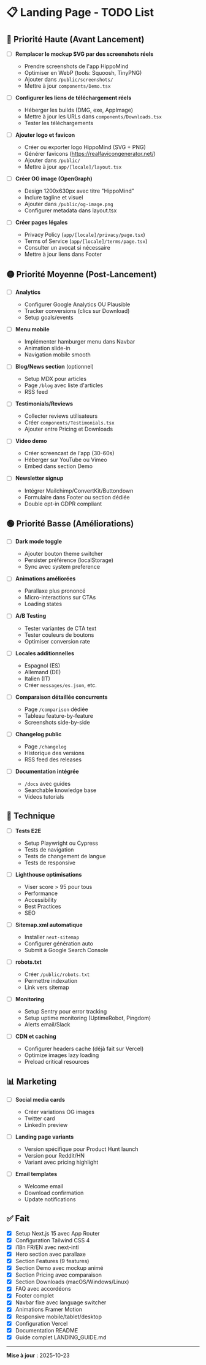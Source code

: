 # 📋 Landing Page - TODO List

## 🔴 Priorité Haute (Avant Lancement)

- [ ] **Remplacer le mockup SVG par des screenshots réels**
  - Prendre screenshots de l'app HippoMind
  - Optimiser en WebP (tools: Squoosh, TinyPNG)
  - Ajouter dans `/public/screenshots/`
  - Mettre à jour `components/Demo.tsx`

- [ ] **Configurer les liens de téléchargement réels**
  - Héberger les builds (DMG, exe, AppImage)
  - Mettre à jour les URLs dans `components/Downloads.tsx`
  - Tester les téléchargements

- [ ] **Ajouter logo et favicon**
  - Créer ou exporter logo HippoMind (SVG + PNG)
  - Générer favicons (https://realfavicongenerator.net/)
  - Ajouter dans `/public/`
  - Mettre à jour `app/[locale]/layout.tsx`

- [ ] **Créer OG image (OpenGraph)**
  - Design 1200x630px avec titre "HippoMind"
  - Inclure tagline et visuel
  - Ajouter dans `/public/og-image.png`
  - Configurer metadata dans layout.tsx

- [ ] **Créer pages légales**
  - Privacy Policy (`app/[locale]/privacy/page.tsx`)
  - Terms of Service (`app/[locale]/terms/page.tsx`)
  - Consulter un avocat si nécessaire
  - Mettre à jour liens dans Footer

## 🟡 Priorité Moyenne (Post-Lancement)

- [ ] **Analytics**
  - Configurer Google Analytics OU Plausible
  - Tracker conversions (clics sur Download)
  - Setup goals/events

- [ ] **Menu mobile**
  - Implémenter hamburger menu dans Navbar
  - Animation slide-in
  - Navigation mobile smooth

- [ ] **Blog/News section** (optionnel)
  - Setup MDX pour articles
  - Page `/blog` avec liste d'articles
  - RSS feed

- [ ] **Testimonials/Reviews**
  - Collecter reviews utilisateurs
  - Créer `components/Testimonials.tsx`
  - Ajouter entre Pricing et Downloads

- [ ] **Video demo**
  - Créer screencast de l'app (30-60s)
  - Héberger sur YouTube ou Vimeo
  - Embed dans section Demo

- [ ] **Newsletter signup**
  - Intégrer Mailchimp/ConvertKit/Buttondown
  - Formulaire dans Footer ou section dédiée
  - Double opt-in GDPR compliant

## 🟢 Priorité Basse (Améliorations)

- [ ] **Dark mode toggle**
  - Ajouter bouton theme switcher
  - Persister préférence (localStorage)
  - Sync avec system preference

- [ ] **Animations améliorées**
  - Parallaxe plus prononcé
  - Micro-interactions sur CTAs
  - Loading states

- [ ] **A/B Testing**
  - Tester variantes de CTA text
  - Tester couleurs de boutons
  - Optimiser conversion rate

- [ ] **Locales additionnelles**
  - Espagnol (ES)
  - Allemand (DE)
  - Italien (IT)
  - Créer `messages/es.json`, etc.

- [ ] **Comparaison détaillée concurrents**
  - Page `/comparison` dédiée
  - Tableau feature-by-feature
  - Screenshots side-by-side

- [ ] **Changelog public**
  - Page `/changelog`
  - Historique des versions
  - RSS feed des releases

- [ ] **Documentation intégrée**
  - `/docs` avec guides
  - Searchable knowledge base
  - Videos tutorials

## 🔧 Technique

- [ ] **Tests E2E**
  - Setup Playwright ou Cypress
  - Tests de navigation
  - Tests de changement de langue
  - Tests de responsive

- [ ] **Lighthouse optimisations**
  - Viser score > 95 pour tous
  - Performance
  - Accessibility
  - Best Practices
  - SEO

- [ ] **Sitemap.xml automatique**
  - Installer `next-sitemap`
  - Configurer génération auto
  - Submit à Google Search Console

- [ ] **robots.txt**
  - Créer `/public/robots.txt`
  - Permettre indexation
  - Link vers sitemap

- [ ] **Monitoring**
  - Setup Sentry pour error tracking
  - Setup uptime monitoring (UptimeRobot, Pingdom)
  - Alerts email/Slack

- [ ] **CDN et caching**
  - Configurer headers cache (déjà fait sur Vercel)
  - Optimize images lazy loading
  - Preload critical resources

## 📊 Marketing

- [ ] **Social media cards**
  - Créer variations OG images
  - Twitter card
  - LinkedIn preview

- [ ] **Landing page variants**
  - Version spécifique pour Product Hunt launch
  - Version pour Reddit/HN
  - Variant avec pricing highlight

- [ ] **Email templates**
  - Welcome email
  - Download confirmation
  - Update notifications

## ✅ Fait

- [x] Setup Next.js 15 avec App Router
- [x] Configuration Tailwind CSS 4
- [x] i18n FR/EN avec next-intl
- [x] Hero section avec parallaxe
- [x] Section Features (9 features)
- [x] Section Demo avec mockup animé
- [x] Section Pricing avec comparaison
- [x] Section Downloads (macOS/Windows/Linux)
- [x] FAQ avec accordéons
- [x] Footer complet
- [x] Navbar fixe avec language switcher
- [x] Animations Framer Motion
- [x] Responsive mobile/tablet/desktop
- [x] Configuration Vercel
- [x] Documentation README
- [x] Guide complet LANDING_GUIDE.md

---

**Mise à jour** : 2025-10-23
